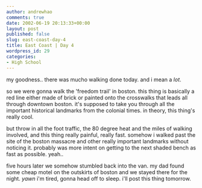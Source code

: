 ```yaml
---
author: andrewhao
comments: true
date: 2002-06-19 20:13:33+00:00
layout: post
published: false
slug: east-coast-day-4
title: East Coast | Day 4
wordpress_id: 29
categories:
- High School
---
```


my goodness.. there was mucho walking done today. and i mean a _lot_.

so we were gonna walk the 'freedom trail' in boston. this thing is basically a red line either made of brick or painted onto the crosswalks that leads all through downtown boston. it's supposed to take you through all the important historical landmarks from the colonial times. in theory, this thing's really cool.

but throw in all the foot traffic, the 80 degree heat and the miles of walking involved, and this thing really painful, really fast. somehow i walked past the site of the boston massacre and other really important landmarks without noticing it. probably was more intent on getting to the next shaded bench as fast as possible. yeah..

five hours later we somehow stumbled back into the van. my dad found some cheap motel on the outskirts of boston and we stayed there for the night. *yawn* i'm tired, gonna head off to sleep. i'll post this thing tomorrow.

